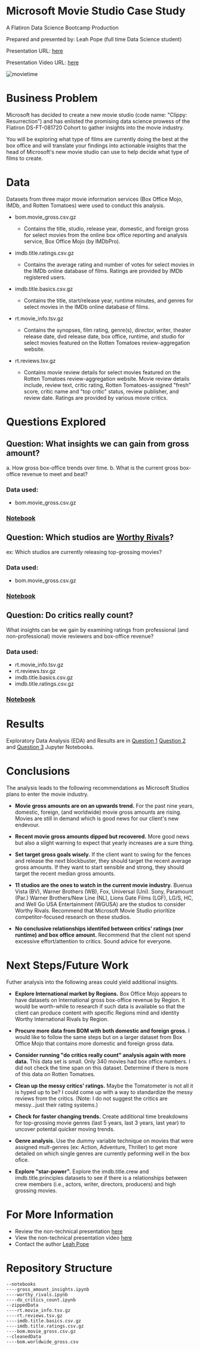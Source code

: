 # Microsoft Movie Studio Case Study
<p>A Flatiron Data Science Bootcamp Production

Prepared and presented by: Leah Pope (full time Data Science student)

Presentation URL: [here](PhaseOneProject_LeahPope.pdf)

Presentation Video URL: [here](https://drive.google.com/file/d/1RTQGUInYbLNbz-z9ZAe-qhua7j3OvF_Q/view?usp=sharing)

![movietime](images/abstraction-movie-cinema-art-wallpaper-thumb.jpg)

# Business Problem
<p>Microsoft has decided to create a new movie studio (code name: "Clippy: Resurrection") and has enlisted the promising data science prowess of the Flatiron DS-FT-081720 Cohort to gather insights into the movie industry. 

You will be exploring what type of films are currently doing the best at the box office and will translate your findings into actionable insights that the head of Microsoft's new movie studio can use to help decide what type of films to create.</p>

# Data
<p>Datasets from three major movie information services (Box Office Mojo, IMDb, and Rotten Tomatoes) were used to conduct this analysis.</p> 

* bom.movie_gross.csv.gz
    * Contains the title, studio, release year, domestic, and foreign gross for select movies from the online box office reporting and analysis service, Box Office Mojo (by IMDbPro).

* imdb.title.ratings.csv.gz
    * Contains the average rating and number of votes for select movies in the IMDb online database of films. Ratings are provided by IMDb registered users.

* imdb.title.basics.csv.gz
    * Contains the title, start/release year, runtime minutes, and genres for select movies in the IMDb online database of films.

* rt.movie_info.tsv.gz
    * Contains the synopses, film rating, genre(s), director, writer, theater release date, dvd release date, box office, runtime, and studio for select movies featured on the Rotten Tomatoes review-aggregation website.

* rt.reviews.tsv.gz
    * Contains movie review details for select movies featured on the Rotten Tomatoes review-aggregation website. Movie review details include, review text, critic rating, Rotten Tomatoes-assigned "fresh" score, critic name and "top critic" status, review publisher, and review date. Ratings are provided by various movie critics.


# Questions Explored

## Question: What insights we can gain from gross amount?
a. How gross box-office trends over time.
b. What is the current gross box-office revenue to meet and beat?
### Data used:
* bom.movie_gross.csv.gz
### [Notebook](./notebooks/gross_amount_insights.ipynb)


## Question: Which studios are [Worthy Rivals](https://ideas.ted.com/how-having-the-right-kind-of-rival-can-help-you-thrive-in-a-changing-world/)?
ex: Which studios are currently releasing top-grossing movies?
### Data used:
* bom.movie_gross.csv.gz
### [Notebook](./notebooks/worthy_rivals.ipynb)


## Question: Do critics really count? 
What insights can be we gain by examining ratings from professional (and non-professional) movie reviewers and box-office revenue?
### Data used:
* rt.movie_info.tsv.gz
* rt.reviews.tsv.gz
* imdb.title.basics.csv.gz
* imdb.title.ratings.csv.gz
### [Notebook](./notebooks/do_critics_count.ipynb)


# Results
Exploratory Data Analysis (EDA) and Results are in [Question 1](./notebooks/gross_amount_insights.ipynb) [Question 2](./notebooks/worthy_rivals.ipynb) and [Question 3](./notebooks/do_critics_count.ipynb) Jupyter Notebooks.

# Conclusions
The analysis leads to the following recommendations as Microsoft Studios plans to enter the movie industry.

* __Movie gross amounts are on an upwards trend.__  For the past nine years, domestic, foreign, (and worldwide) movie gross amounts are rising. Movies are still in demand which is good news for our client's new endevour.
 
* __Recent movie gross amounts dipped but recovered.__ More good news but also a slight warning to expect that yearly increases are a sure thing.

* __Set target gross goals wisely.__ If the client want to swing for the fences and release the next blockbuster, they should target the recent average gross amounts. If they want to start sensible and strong, they should target the recent median gross amounts.

*  __11 studios are the ones to watch in the current movie industry.__  Buenua Vista (BV), Warner Brothers (WB), Fox, Universal (Uni). Sony, Paramount (Par.) Warner Brothers/New Line (NL), Lions Gate Films (LGF), LG/S, HC, and Well Go USA Entertainment (WGUSA) are the studios to consider Worthy Rivals. Recommend that Microsoft Movie Studio prioritize competitor-focused research on these studios.

*  __No conclusive relationships identifed between critics' ratings (nor runtime) and box office amount.__  Recommend that the client not spend excessive effort/attention to critics. Sound advice for everyone.


# Next Steps/Future Work

Futher analysis into the following areas could yield additional insights.

* __Explore International market by Regions.__ Box Office Mojo appears to have datasets on International gross box-office revenue by Region. It would be worth-while to research if such data is available so that the client can produce content with specific Regions mind and identity Worthy International Rivals by Region.

* __Procure more data from BOM with both domestic and foreign gross.__  I would like to follow the same steps but on a larger dataset from Box Office Mojo that contains more domestic and foreign gross data.

 * __Consider running "do critics really count" analysis again with more data.__ This data set is small. Only 340 movies had box office numbers. I did not check the time span on this dataset. Determine if there is more of this data on Rotten Tomatoes.

* __Clean up the messy critics' ratings.__ Maybe the Tomatometer is not all it is hyped up to be?  I could come up with a way to standardize the messy reviews from the critics. (Note: I do not suggest the critics are messy...just their rating systems.)

* __Check for faster changing trends.__ Create additional time breakdowns for top-grossing movie genres (last 5 years, last 3 years, last year) to uncover potental quicker moving trends.

* __Genre analysis.__ Use the dummy variable technique on movies that were assigned mult-genres (ex: Action, Adventure, Thriller) to get more detailed on which single genres are currently peforming well in the box ofice.

* __Explore "star-power".__ Explore the imdb.title.crew and imdb.title.principles datasets to see if there is a relationships between crew members (i.e., actors, writer, directors, producers) and high grossing movies. 


# For More Information
* Review the non-technical presentation [here](PhaseOneProject_LeahPope.pdf)
* View the non-technical presentation video [here](link)
* Contact the author [Leah Pope](https://www.linkedin.com/in/leahspope/)


# Repository Structure
```
--notebooks
----gross_amount_insights.ipynb
----worthy_rivals.ipynb
----do_critics_count.ipynb
--zippedData
----rt.movie_info.tsv.gz
----rt.reviews.tsv.gz
----imdb.title.basics.csv.gz
----imdb.title.ratings.csv.gz
----bom.movie_gross.csv.gz
--cleanedData
----bom.worldwide_gross.csv
```


